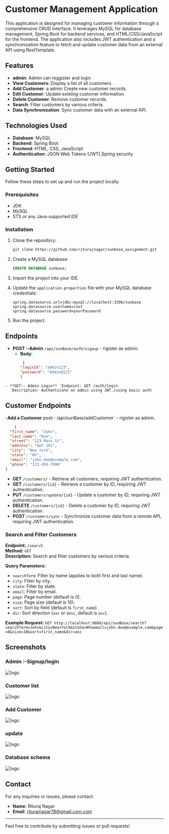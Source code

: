 # Customer Management Application

This application is designed for managing customer information through a comprehensive CRUD interface. It leverages MySQL for database management, Spring Boot for backend services, and HTML/CSS/JavaScript for the frontend. The application also includes JWT authentication and a synchronization feature to fetch and update customer data from an external API using RestTemplate.

## Features
- **admin**: Admin can reggister and login 
- **View Customers**: Display a list of all customers. 
- **Add Customer**: a admin Create new customer records.
- **Edit Customer**: Update existing customer information.
- **Delete Customer**: Remove customer records.
- **Search**: Filter customers by various criteria.
- **Data Synchronization**: Sync customer data with an external API.

## Technologies Used

- **Database**: MySQL
- **Backend**: Spring Boot
- **Frontend**: HTML, CSS, JavaScript
- **Authentication**: JSON Web Tokens (JWT),Spring security

## Getting Started

Follow these steps to set up and run the project locally.

### Prerequisites

- JDK
- MySQL
- STS or any Java-supported IDE

### Installation

1. Clone the repository:

    ```bash
    git clone https://github.com/riturajnagar/sunbase_assignment.git
    ```

2. Create a MySQL database:

    ```sql
    CREATE DATABASE sunbase;
    ```

3. Import the project into your IDE.

4. Update the `application.properties` file with your MySQL database credentials:

    ```properties
    spring.datasource.url=jdbc:mysql://localhost:3306/sunbase
    spring.datasource.username=root
    spring.datasource.password=yourPassword
    ```

5. Run the project.

## Endpoints

- **POST :-Admin** `/api/sunBase/auth/signup` - rigister as admin.
  - **Body**:
    ```json
     {
    "loginId": "admin123",
    "password": "Admin@123"
    }
 ```
- **GET:- Admin Login** `Endpoint: GET /auth/login
    Description: Authenticate an admin using JWT./using basic auth
 ```
## Customer Endpoints
-**Add a Customer** post:- /api/sunBase/addCustomer` - rigister as admin.
```json
    {
  "first_name": "John",
  "last_name": "Doe",
  "street": "123 Main St",
  "address": "Apt 101",
  "city": "New York",
  "state": "NY",
  "email": "john.doe@example.com",
  "phone": "123-456-7890"
}

 ```
- **GET** `/customers/` - Retrieve all customers, requiring JWT authentication. 
- **GET** `/customers/{id}` - Retrieve a customer by ID, requiring JWT authentication.
- **PUT** `/customers/update/{id}` - Update a customer by ID, requiring JWT authentication.
- **DELETE** `/customers/{id}` - Delete a customer by ID, requiring JWT authentication.
- **POST** `/customers/sync` - Synchronize customer data from a remote API, requiring JWT authentication.

### Search and Filter Customers

**Endpoint:** `/search`  
**Method:** `GET`  
**Description:** Search and filter customers by various criteria.

**Query Parameters:**
- `searchTerm`: Filter by name (applies to both first and last name).
- `city`: Filter by city.
- `state`: Filter by state.
- `email`: Filter by email.
- `page`: Page number (default is 0).
- `size`: Page size (default is 10).
- `sort`: Sort by field (default is `first_name`).
- `dir`: Sort direction (`asc` or `desc`, default is `asc`).

**Example Request:**
     ``` GET http://localhost:8888/api/sunBase/search?searchTerm=John&city=New+York&state=NY&email=john.doe@example.com&page=0&size=10&sort=first_name&dir=asc
     ```




## Screenshots

### Admin :-Signup/login

![logo](https://github.com/riturajnagar/sunbase_assignment/Images/Screenshot%20(43).png)

### Customer list 

![logo](https://github.com/riturajnagar/sunbase_assignment/Images/Screenshot%20(48).png)

### Add Customer

![logo](https://github.com/riturajnagar/sunbase_assignment/Images/Screenshot%20(49).png)

### update

![logo](https://github.com/riturajnagar/sunbase_assignment/Images/Screenshot%20(50).png)

### Database schema

![logo](https://github.com/riturajnagar/sunbase_assignment/Images/Screenshot%20(52).png)

## Contact

For any inquiries or issues, please contact:

- **Name**: Rituraj Nagar
- **Email**: [riturajnagar78@gmail.com.com](mailto:riturajnagar78@gmail.com)

---

Feel free to contribute by submitting issues or pull requests!
